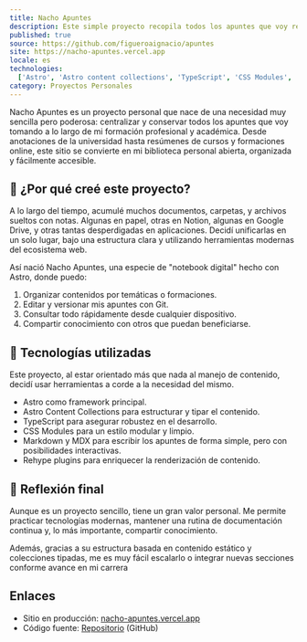 ```yaml
---
title: Nacho Apuntes
description: Este simple proyecto recopila todos los apuntes que voy realizando a lo largo de mi carrera profesional, coleccionando apuntes de estudios universitarios, cursos o formaciones.
published: true
source: https://github.com/figueroaignacio/apuntes
site: https://nacho-apuntes.vercel.app
locale: es
technologies:
  ['Astro', 'Astro content collections', 'TypeScript', 'CSS Modules', 'Rehype', 'Markdown', 'MDX']
category: Proyectos Personales
---
```


Nacho Apuntes es un proyecto personal que nace de una necesidad muy sencilla pero poderosa: centralizar y conservar todos los apuntes que voy tomando a lo largo de mi formación profesional y académica. Desde anotaciones de la universidad hasta resúmenes de cursos y formaciones online, este sitio se convierte en mi biblioteca personal abierta, organizada y fácilmente accesible.

## 🧠 ¿Por qué creé este proyecto?

A lo largo del tiempo, acumulé muchos documentos, carpetas, y archivos sueltos con notas. Algunas en papel, otras en Notion, algunas en Google Drive, y otras tantas desperdigadas en aplicaciones. Decidí unificarlas en un solo lugar, bajo una estructura clara y utilizando herramientas modernas del ecosistema web.

Así nació Nacho Apuntes, una especie de "notebook digital" hecho con Astro, donde puedo:

1. Organizar contenidos por temáticas o formaciones.
2. Editar y versionar mis apuntes con Git.
3. Consultar todo rápidamente desde cualquier dispositivo.
4. Compartir conocimiento con otros que puedan beneficiarse.

## 🚀 Tecnologías utilizadas

Este proyecto, al estar orientado más que nada al manejo de contenido, decidí usar herramientas a corde a la necesidad del mismo.

- Astro como framework principal.
- Astro Content Collections para estructurar y tipar el contenido.
- TypeScript para asegurar robustez en el desarrollo.
- CSS Modules para un estilo modular y limpio.
- Markdown y MDX para escribir los apuntes de forma simple, pero con posibilidades interactivas.
- Rehype plugins para enriquecer la renderización de contenido.

## 💬 Reflexión final

Aunque es un proyecto sencillo, tiene un gran valor personal. Me permite practicar tecnologías modernas, mantener una rutina de documentación continua y, lo más importante, compartir conocimiento.

Además, gracias a su estructura basada en contenido estático y colecciones tipadas, me es muy fácil escalarlo o integrar nuevas secciones conforme avance en mi carrera

## Enlaces

- Sitio en producción: [nacho-apuntes.vercel.app](https://nacho-apuntes.vercel.app)
- Código fuente: [Repositorio](https://github.com/figueroaignacio/apuntes) (GitHub)
